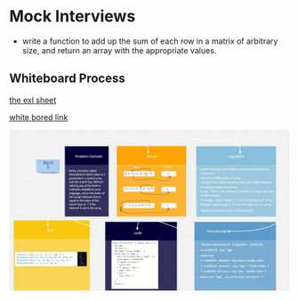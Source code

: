 # Mock Interviews

- write a function to add up the sum of each row in a matrix of arbitrary size, and return an array with the appropriate values.

## Whiteboard Process

[the exl sheet](https://docs.google.com/spreadsheets/d/1jtX_56QnxVVqwz33-oibPm5MhMdJ2BRzageKLtrkUuw/edit#gid=0)

[white bored link](https://miro.com/welcomeonboard/R2R0T1Vub2ZhSHZielExcjB3WVl5NFNaRlM3OXloc1dSYTVsTU1nRmpjOFpyTDJyaGw5WVVDZkJna3NUTEs4TXwzMDc0NDU3MzYwNzAzNjM4MTEz)

![code challange 02 ](./cc04.jpg)
